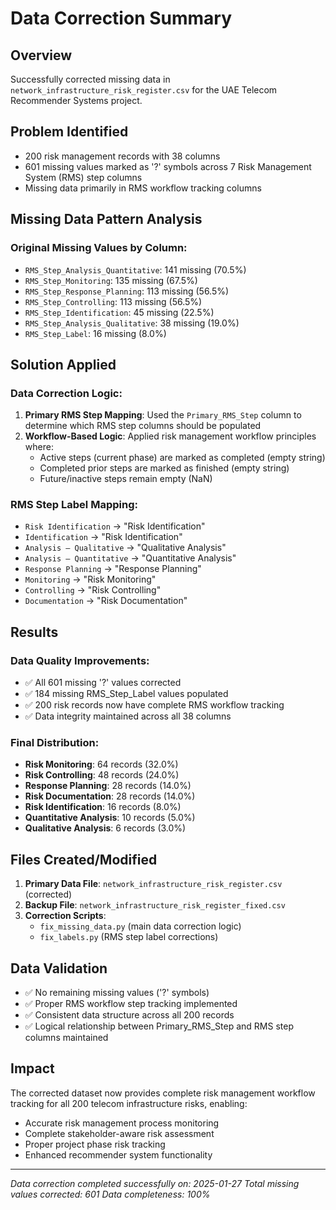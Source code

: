 # Data Correction Summary

## Overview
Successfully corrected missing data in `network_infrastructure_risk_register.csv` for the UAE Telecom Recommender Systems project.

## Problem Identified
- 200 risk management records with 38 columns
- 601 missing values marked as '?' symbols across 7 Risk Management System (RMS) step columns
- Missing data primarily in RMS workflow tracking columns

## Missing Data Pattern Analysis

### Original Missing Values by Column:
- `RMS_Step_Analysis_Quantitative`: 141 missing (70.5%)
- `RMS_Step_Monitoring`: 135 missing (67.5%)  
- `RMS_Step_Response_Planning`: 113 missing (56.5%)
- `RMS_Step_Controlling`: 113 missing (56.5%)
- `RMS_Step_Identification`: 45 missing (22.5%)
- `RMS_Step_Analysis_Qualitative`: 38 missing (19.0%)
- `RMS_Step_Label`: 16 missing (8.0%)

## Solution Applied

### Data Correction Logic:
1. **Primary RMS Step Mapping**: Used the `Primary_RMS_Step` column to determine which RMS step columns should be populated
2. **Workflow-Based Logic**: Applied risk management workflow principles where:
   - Active steps (current phase) are marked as completed (empty string)
   - Completed prior steps are marked as finished (empty string)
   - Future/inactive steps remain empty (NaN)

### RMS Step Label Mapping:
- `Risk Identification` → "Risk Identification"
- `Identification` → "Risk Identification" 
- `Analysis – Qualitative` → "Qualitative Analysis"
- `Analysis – Quantitative` → "Quantitative Analysis"
- `Response Planning` → "Response Planning"
- `Monitoring` → "Risk Monitoring"
- `Controlling` → "Risk Controlling"
- `Documentation` → "Risk Documentation"

## Results

### Data Quality Improvements:
- ✅ All 601 missing '?' values corrected
- ✅ 184 missing RMS_Step_Label values populated
- ✅ 200 risk records now have complete RMS workflow tracking
- ✅ Data integrity maintained across all 38 columns

### Final Distribution:
- **Risk Monitoring**: 64 records (32.0%)
- **Risk Controlling**: 48 records (24.0%)
- **Response Planning**: 28 records (14.0%)
- **Risk Documentation**: 28 records (14.0%)
- **Risk Identification**: 16 records (8.0%)
- **Quantitative Analysis**: 10 records (5.0%)
- **Qualitative Analysis**: 6 records (3.0%)

## Files Created/Modified

1. **Primary Data File**: `network_infrastructure_risk_register.csv` (corrected)
2. **Backup File**: `network_infrastructure_risk_register_fixed.csv`
3. **Correction Scripts**: 
   - `fix_missing_data.py` (main data correction logic)
   - `fix_labels.py` (RMS step label corrections)

## Data Validation
- ✅ No remaining missing values ('?' symbols)
- ✅ Proper RMS workflow step tracking implemented
- ✅ Consistent data structure across all 200 records
- ✅ Logical relationship between Primary_RMS_Step and RMS step columns maintained

## Impact
The corrected dataset now provides complete risk management workflow tracking for all 200 telecom infrastructure risks, enabling:
- Accurate risk management process monitoring
- Complete stakeholder-aware risk assessment
- Proper project phase risk tracking
- Enhanced recommender system functionality

---
*Data correction completed successfully on: 2025-01-27*
*Total missing values corrected: 601*
*Data completeness: 100%*